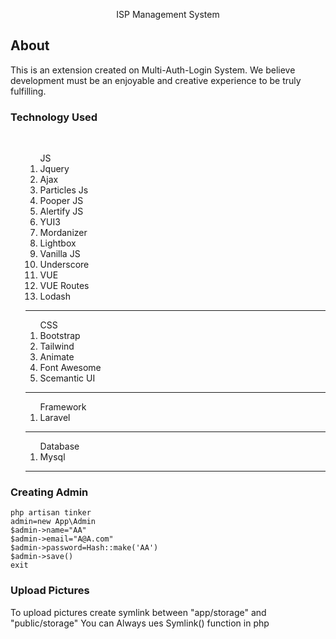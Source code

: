 <p align="center">
ISP Management System
</p>

## About 

This is an extension created on Multi-Auth-Login System. We believe development must be an enjoyable and creative experience to be truly fulfilling. 
<br>
### Technology Used

<br>

<ul>
  <ol>JS
  <li>Jquery</li>
    <li>Ajax</li>
    <li>Particles Js</li>
    <li>Pooper JS</li>
    <li>Alertify JS</li>
    <li>YUI3</li>
    <li>Mordanizer</li>
    <li>Lightbox</li>
    <li>Vanilla JS</li>
    <li>Underscore</li>
    <li>VUE</li>
    <li>VUE Routes</li>
    <li>Lodash</li>
  </ol>
  <hr>
  <ol>CSS
    <li>Bootstrap</li>
    <li>Tailwind</li>
    <li>Animate</li>
    <li>Font Awesome</li>
    <li>Scemantic UI</li>
  </ol><hr>
  <ol>Framework <li>Laravel</li></ol><hr>
  <ol>Database <li>Mysql</li></ol><hr>
  </ul>


### Creating Admin
``` <?PHP
php artisan tinker
admin=new App\Admin
$admin->name="AA"
$admin->email="A@A.com"
$admin->password=Hash::make('AA')
$admin->save()
exit
```
### Upload Pictures
<p> To upload pictures create symlink between "app/storage" and "public/storage"
  You can Always ues Symlink() function in php</p>




